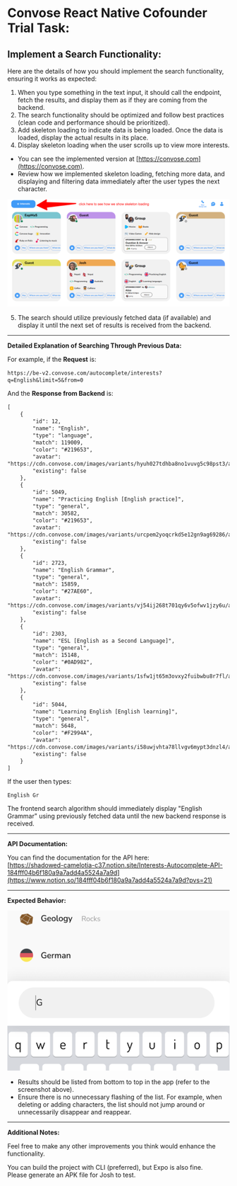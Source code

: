 

# Convose React Native Cofounder Trial Task:

## Implement a Search Functionality:

Here are the details of how you should implement the search functionality, ensuring it works as expected:

1. When you type something in the text input, it should call the endpoint, fetch the results, and display them as if they are coming from the backend.
2. The search functionality should be optimized and follow best practices (clean code and performance should be prioritized).
3. Add skeleton loading to indicate data is being loaded. Once the data is loaded, display the actual results in its place.
4. Display skeleton loading when the user scrolls up to view more interests.

- You can see the implemented version at [https://convose.com](https://convose.com).
- Review how we implemented skeleton loading, fetching more data, and displaying and filtering data immediately after the user types the next character.

![image.png](/images/convose-add-interest-button.png)

5. The search should utilize previously fetched data (if available) and display it until the next set of results is received from the backend.

---

**Detailed Explanation of Searching Through Previous Data:**

For example, if the **Request** is:

```
https://be-v2.convose.com/autocomplete/interests?q=English&limit=5&from=0
```

And the **Response from Backend** is:

```
[
    {
        "id": 12,
        "name": "English",
        "type": "language",
        "match": 119009,
        "color": "#219653",
        "avatar": "https://cdn.convose.com/images/variants/hyuh027tdhba8no1vuvg5c98pst3/a92a8ca453f3bc63bf52cb27bb8bf545027fb8cc7a2e6281bc67be0b9406d888",
        "existing": false
    },
    {
        "id": 5049,
        "name": "Practicing English [English practice]",
        "type": "general",
        "match": 30582,
        "color": "#219653",
        "avatar": "https://cdn.convose.com/images/variants/urcpem2yoqcrkd5e12gn9ag69286/a9d3f5042b1bac6579a481d23ad9dc3ef3cbfd8456be171332e8bdd1f39e8427",
        "existing": false
    },
    {
        "id": 2723,
        "name": "English Grammar",
        "type": "general",
        "match": 15859,
        "color": "#27AE60",
        "avatar": "https://cdn.convose.com/images/variants/vj54ij268t701qy6v5ofwv1jzy6u/a9d3f5042b1bac6579a481d23ad9dc3ef3cbfd8456be171332e8bdd1f39e8427",
        "existing": false
    },
    {
        "id": 2303,
        "name": "ESL [English as a Second Language]",
        "type": "general",
        "match": 15148,
        "color": "#0AD982",
        "avatar": "https://cdn.convose.com/images/variants/1sfw1jt65m3ovxy2fuibwbu8r7fl/a92a8ca453f3bc63bf52cb27bb8bf545027fb8cc7a2e6281bc67be0b9406d888",
        "existing": false
    },
    {
        "id": 5044,
        "name": "Learning English [English learning]",
        "type": "general",
        "match": 5648,
        "color": "#F2994A",
        "avatar": "https://cdn.convose.com/images/variants/i58uwjvhta78llvgv6mypt3dnzl4/a92a8ca453f3bc63bf52cb27bb8bf545027fb8cc7a2e6281bc67be0b9406d888",
        "existing": false
    }
]
```

If the user then types:

```
English Gr
```

The frontend search algorithm should immediately display "English Grammar" using previously fetched data until the new backend response is received.

---

**API Documentation:**

You can find the documentation for the API here:  
[https://shadowed-camelotia-c37.notion.site/Interests-Autocomplete-API-184fff04b6f180a9a7add4a5524a7a9d](https://www.notion.so/184fff04b6f180a9a7add4a5524a7a9d?pvs=21)

---

**Expected Behavior:**

![image.png](/images/image.png)

- Results should be listed from bottom to top in the app (refer to the screenshot above).
- Ensure there is no unnecessary flashing of the list. For example, when deleting or adding characters, the list should not jump around or unnecessarily disappear and reappear.

---

**Additional Notes:**

Feel free to make any other improvements you think would enhance the functionality.

You can build the project with CLI (preferred), but Expo is also fine.  
Please generate an APK file for Josh to test.
